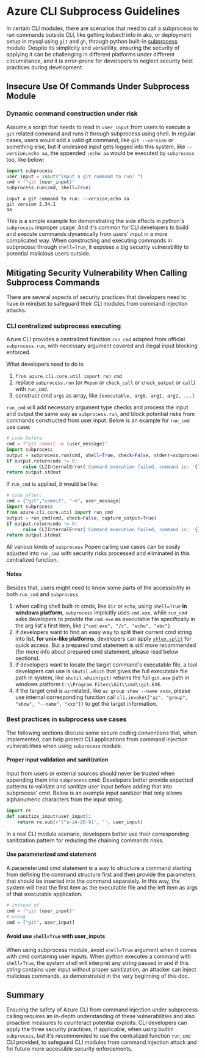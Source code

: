 # Azure CLI Subprocess Guidelines

In certain CLI modules, there are scenarios that need to call a subprocess to run commands outside CLI, like getting kubectl info in aks, or deployment setup in mysql using `git` and `gh`, through python built-in [subprocess](https://docs.python.org/3/library/subprocess.html) module. Despite its simplicity and versatility, ensuring the security of applying it can be challenging in different platforms under different circumstance, and it is error-prone for developers to neglect security best practices during development.


## Insecure Use Of Commands Under Subprocess Module


### Dynamic command construction under risk

Assume a script that needs to read in `user_input` from users to execute a `git` related command and runs it through subprocess using shell. In regular cases, users would add a valid git command, like `git --version` or something else, but if undesired input gets logged into this system, like `--version;echo aa`, the appended `;echo aa` would be executed by `subprocess` too, like below: 

```python
import subprocess
user_input = input("input a git command to run: ")
cmd = f"git {user_input}"
subprocess.run(cmd, shell=True)
```

```console
input a git command to run: --version;echo aa
git version 2.34.1
aa
```

This is a simple example for demonstrating the side effects in python's `subprocess` improper usage. And it's common for CLI developers to build and execute commands dynamically from users' input in a more complicated way. When constructing and executing commands in subprocess through `shell=True`, it exposes a big security vulnerability to potential malicious users outside. 


## Mitigating Security Vulnerability When Calling Subprocess Commands

There are several aspects of security practices that developers need to have in mindset to safeguard their CLI modules from command injection attacks.

### CLI centralized subprocess executing

Azure CLI provides a centralized function `run_cmd` adapted from official `subprocess.run`, with necessary argument covered and illegal input blocking enforced. 

What developers need to do is:
1. `from azure.cli.core.util import run_cmd`
2. replace `subprocess.run` (or `Popen` or `check_call` or `check_output` or `call`) with `run_cmd`.
3. construct cmd `args` as array, like `[executable, arg0, arg1, arg2, ...]`

`run_cmd` will add necessary argument type checks and process the input and output the same way as `subprocess.run`, and block potential risks from commands constructed from user input.
Below is an example for `run_cmd` use case:

```python
# code before:
cmd = f"git commit -m {user_message}"
import subprocess
output = subprocess.run(cmd, shell=True, check=False, stderr=subprocess.PIPE, stdout=subprocess.PIPE)
if output.returncode != 0:
      raise CLIInternalError('Command execution failed, command is: '{}', error message is: {}'.format(cmd, output.stderr))
return output.stdout
```

If `run_cmd` is applied, it would be like:
```python
# code after:
cmd = ["git","commit", "-m", user_message]
import subprocess
from azure.cli.core.util import run_cmd
output = run_cmd(cmd, check=False, capture_output=True)
if output.returncode != 0:
      raise CLIInternalError('Command execution failed, command is: '{}', error message is: {}'.format(cmd, output.stderr))
return output.stdout
```

All various kinds of `subprocess` Popen calling use cases can be easily adjusted into `run_cmd` with security risks processed and eliminated in this centralized function.

#### Notes
Besides that, users might need to know some parts of the accessibility in both `run_cmd` and `subprocess`
1. when calling shell built-in cmds, like `dir` or `echo`, using `shell=True` **in windows platform**, `subprocess` implicitly uses `cmd.exe`, while `run_cmd` asks developers to provide the `cmd.exe` as executable file specifically in the arg list's first item, like `["cmd.exe", "/c", "echo", "abc"]`
2. if developers want to find an easy way to split their current cmd string into list, **for unix-like platforms**, developers can apply [`shlex.split`](https://docs.python.org/3/library/shlex.html#shlex.split) for quick access. But a prepared cmd statement is still more recommended (for more info about prepared cmd statement, please read below sections). 
3. if developers want to locate the target command's executable file, a tool developers can use is `shutil.which` that gives the full executable file path in system, like `shutil.which(git)` returns the full `git.exe` path in windows platform `C:\\Program Files\\Git\\cmd\\git.EXE`. 
4. if the target cmd is `az`-related, like `az group show --name xxxx`, please use internal corresponding function call `cli.invoke(["az", "group", "show", "--name", "xxx"])` to get the target information.


### Best practices in subprocess use cases


The following sections discuss some secure coding conventions that, when implemented, can help protect CLI applications from command injection vulnerabilities when using `subprocess` module.

#### Proper input validation and sanitization

Input from users or external sources should never be trusted when appending them into `subprocess` cmd. Developers better provide expected patterns to validate and sanitize user input before adding that into subprocess' cmd. 
Below is an example input sanitizer that only allows alphanumeric characters from the input string.  

```python
import re
def sanitize_input(user_input):
    return re.sub(r'[^a-zA-Z0-9]', '', user_input)
```
In a real CLI module scenario, developers better use their corresponding sanitization pattern for reducing the chaining commands risks.

#### Use parameterized cmd statement

A parameterized cmd statement is a way to structure a command starting from defining the command structure first and then provide the parameters that should be inserted into the command separately. 
In this way, the system will treat the first item as the executable file and the left item as args of that executable application.

```python
# instead of
cmd = f"git {user_input}"
# using 
cmd = ["git", user_input]
```

#### Avoid use `shell=True` with user_inputs

When using subprocess module, avoid `shell=True` argument when it comes with cmd containing user inputs. When python executes a command with `shell=True`, the system shell will interpret any string passed in and if this string contains user input without proper sanitization, an attacker can inject malicious commands, as demonstrated in the very beginning of this doc.


## Summary
Ensuring the safety of Azure CLI from command injection under subprocess calling requires an in-depth understanding of these vulnerabilities and also proactive measures to counteract potential exploits. CLI developers can apply the three security practices, if applicable, when using builtin `subprocess`, but it's recommended to use the centralized function `run_cmd` CLI provided, to safeguard CLI modules from command injection attack and for future more accessible security enforcements.
